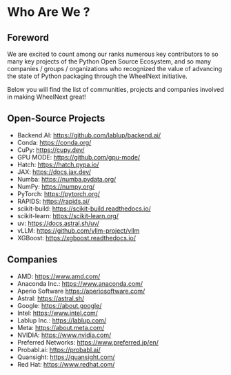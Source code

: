 
# Who Are We ?

## Foreword

We are excited to count among our ranks numerous key contributors to so many key projects of the Python Open Source
Ecosystem, and so many companies / groups / organizations who recognized the value of advancing the state of Python
packaging through the WheelNext initiative.

Below you will find the list of communities, projects and companies involved in making WheelNext great!

## Open-Source Projects

- Backend.AI: <https://github.com/lablup/backend.ai/>
- Conda: <https://conda.org/>
- CuPy: <https://cupy.dev/>
- GPU MODE: <https://github.com/gpu-mode/>
- Hatch: <https://hatch.pypa.io/>
- JAX: <https://docs.jax.dev/>
- Numba: <https://numba.pydata.org/>
- NumPy: <https://numpy.org/>
- PyTorch: <https://pytorch.org/>
- RAPIDS: <https://rapids.ai/>
- scikit-build: <https://scikit-build.readthedocs.io/>
- scikit-learn: <https://scikit-learn.org/>
- uv: <https://docs.astral.sh/uv/>
- vLLM: <https://github.com/vllm-project/vllm>
- XGBoost: <https://xgboost.readthedocs.io/>

## Companies

- AMD: <https://www.amd.com/>
- Anaconda Inc.: <https://www.anaconda.com/>
- Aperio Software <https://aperiosoftware.com/>
- Astral: <https://astral.sh/>
- Google: <https://about.google/>
- Intel: <https://www.intel.com/>
- Lablup Inc.: <https://lablup.com/>
- Meta: <https://about.meta.com/>
- NVIDIA: <https://www.nvidia.com/>
- Preferred Networks: <https://www.preferred.jp/en/>
- Probabl.ai: <https://probabl.ai/>
- Quansight: <https://quansight.com/>
- Red Hat: <https://www.redhat.com/>
